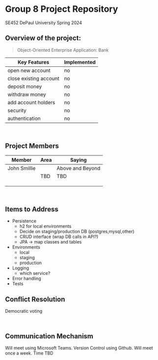 # Group 8 Project Repository

SE452 DePaul University Spring 2024

## Overview of the project:

> Object-Oriented Enterprise Application: Bank



| **Key Features** | **Implemented** |
| ------------------------------------------------------------------- | ---- |
| open new account  | no |
| close existing account | no |
| deposit money | no |
| withdraw money | no | 
| add account holders | no |
| security | no |
| authentication | no |


<br>


## Project Members

| Member | Area  | Saying |
| ----------- | ----------- | --- |
| John Smillie |  | Above and Beyond
|  | TBD  | TBD
|  |   |
|  |  |
|  |  |
<br/>

## Items to Address
- Persistence
  - h2 for local environments
  - Decide on staging/production DB (postgres,mysql,other)
  - CRUD interface (wrap DB calls in API?)
  - JPA -> map classes and tables
- Environments
  - local
  - staging
  - production
- Logging
  - which service?
- Error handling
- Tests


## Conflict Resolution
Democratic voting

<br/>

## Communication Mechanism
Will meet using Microsoft Teams. Version Control using Github. Will meet once a week. Time TBD

<br/>


